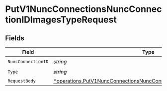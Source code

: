 # PutV1NuncConnectionsNuncConnectionIDImagesTypeRequest


## Fields

| Field                                                                                                                                                         | Type                                                                                                                                                          | Required                                                                                                                                                      | Description                                                                                                                                                   |
| ------------------------------------------------------------------------------------------------------------------------------------------------------------- | ------------------------------------------------------------------------------------------------------------------------------------------------------------- | ------------------------------------------------------------------------------------------------------------------------------------------------------------- | ------------------------------------------------------------------------------------------------------------------------------------------------------------- |
| `NuncConnectionID`                                                                                                                                            | *string*                                                                                                                                                      | :heavy_check_mark:                                                                                                                                            | N/A                                                                                                                                                           |
| `Type`                                                                                                                                                        | *string*                                                                                                                                                      | :heavy_check_mark:                                                                                                                                            | N/A                                                                                                                                                           |
| `RequestBody`                                                                                                                                                 | [*operations.PutV1NuncConnectionsNuncConnectionIDImagesTypeRequestBody](../../models/operations/putv1nuncconnectionsnuncconnectionidimagestyperequestbody.md) | :heavy_minus_sign:                                                                                                                                            | N/A                                                                                                                                                           |